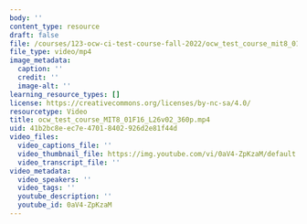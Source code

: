 ```yaml
---
body: ''
content_type: resource
draft: false
file: /courses/123-ocw-ci-test-course-fall-2022/ocw_test_course_mit8_01f16_l26v02_360p_360p_16_9.mp4
file_type: video/mp4
image_metadata:
  caption: ''
  credit: ''
  image-alt: ''
learning_resource_types: []
license: https://creativecommons.org/licenses/by-nc-sa/4.0/
resourcetype: Video
title: ocw_test_course_MIT8_01F16_L26v02_360p.mp4
uid: 41b2bc8e-ec7e-4701-8402-926d2e81f44d
video_files:
  video_captions_file: ''
  video_thumbnail_file: https://img.youtube.com/vi/0aV4-ZpKzaM/default.jpg
  video_transcript_file: ''
video_metadata:
  video_speakers: ''
  video_tags: ''
  youtube_description: ''
  youtube_id: 0aV4-ZpKzaM
---
```

